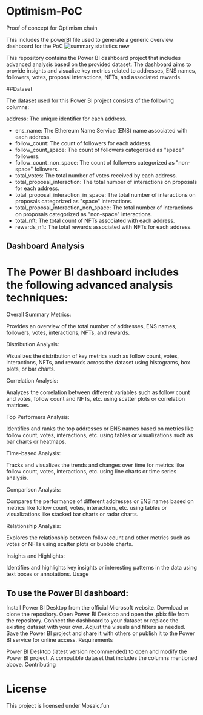 # Optimism-PoC
Proof of concept for Optimism chain

This includes the powerBI file used to generate a generic overview dashboard for the PoC
![summary statistics new](https://github.com/Adebolaorogun/Optimism-PoC/assets/98488336/38b991af-8326-44c0-96f1-8de26138e579)

This repository contains the Power BI dashboard project that includes advanced analysis based on the provided dataset. The dashboard aims to provide insights and visualize key metrics related to addresses, ENS names, followers, votes, proposal interactions, NFTs, and associated rewards.

##Dataset

The dataset used for this Power BI project consists of the following columns:

address: The unique identifier for each address.
- ens_name: The Ethereum Name Service (ENS) name associated with each address.
- follow_count: The count of followers for each address.
- follow_count_space: The count of followers categorized as "space" followers.
- follow_count_non_space: The count of followers categorized as "non-space" followers.
- total_votes: The total number of votes received by each address.
- total_proposal_interaction: The total number of interactions on proposals for each address.
- total_proposal_interaction_in_space: The total number of interactions on proposals categorized as "space" interactions.
- total_proposal_interaction_non_space: The total number of interactions on proposals categorized as "non-space" interactions.
- total_nft: The total count of NFTs associated with each address.
- rewards_nft: The total rewards associated with NFTs for each address.

## Dashboard Analysis

# The Power BI dashboard includes the following advanced analysis techniques:

Overall Summary Metrics:

Provides an overview of the total number of addresses, ENS names, followers, votes, interactions, NFTs, and rewards.

Distribution Analysis:

Visualizes the distribution of key metrics such as follow count, votes, interactions, NFTs, and rewards across the dataset using histograms, box plots, or bar charts.

Correlation Analysis:

Analyzes the correlation between different variables such as follow count and votes, follow count and NFTs, etc. using scatter plots or correlation matrices.

Top Performers Analysis:

Identifies and ranks the top addresses or ENS names based on metrics like follow count, votes, interactions, etc. using tables or visualizations such as bar charts or heatmaps.

Time-based Analysis:

Tracks and visualizes the trends and changes over time for metrics like follow count, votes, interactions, etc. using line charts or time series analysis.

Comparison Analysis:

Compares the performance of different addresses or ENS names based on metrics like follow count, votes, interactions, etc. using tables or visualizations like stacked bar charts or radar charts.

Relationship Analysis:

Explores the relationship between follow count and other metrics such as votes or NFTs using scatter plots or bubble charts.

Insights and Highlights:

Identifies and highlights key insights or interesting patterns in the data using text boxes or annotations.
Usage

## To use the Power BI dashboard:

Install Power BI Desktop from the official Microsoft website.
Download or clone the repository.
Open Power BI Desktop and open the .pbix file from the repository.
Connect the dashboard to your dataset or replace the existing dataset with your own.
Adjust the visuals and filters as needed.
Save the Power BI project and share it with others or publish it to the Power BI service for online access.
Requirements

Power BI Desktop (latest version recommended) to open and modify the Power BI project.
A compatible dataset that includes the columns mentioned above.
Contributing


# License

This project is licensed under Mosaic.fun
